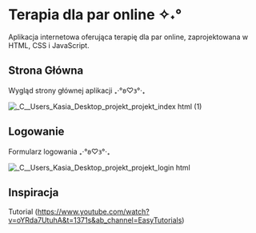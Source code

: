 # Terapia dla par online ✧˖°
Aplikacja internetowa oferująca terapię dla par online, zaprojektowana w HTML, CSS i JavaScript.
## Strona Główna
Wygląd strony głównej aplikacji ₊‧°𐐪♡𐑂°‧₊

![_C__Users_Kasia_Desktop_projekt_projekt_index html (1)](https://user-images.githubusercontent.com/94643456/224186097-cfbe5fe9-153f-4845-a5ff-b8b1833b880b.png)

## Logowanie
Formularz logowania ₊‧°𐐪♡𐑂°‧₊

![_C__Users_Kasia_Desktop_projekt_projekt_login html](https://user-images.githubusercontent.com/94643456/224186994-0d774415-c9bc-4f47-9b81-c9cedda7a8b7.png)



## Inspiracja
Tutorial (https://www.youtube.com/watch?v=oYRda7UtuhA&t=1371s&ab_channel=EasyTutorials)
